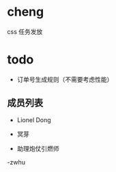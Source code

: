 cheng
==============

css 任务发放

todo
======

- 订单号生成规则（不需要考虑性能）

成员列表
--------

- Lionel Dong

- 冥芽

- 助理炮仗引燃师

-zwhu